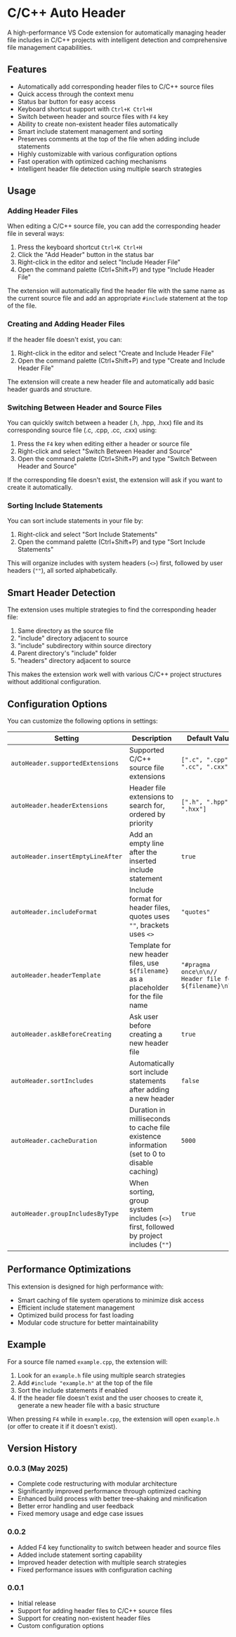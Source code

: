 # C/C++ Auto Header

A high-performance VS Code extension for automatically managing header file includes in C/C++ projects with intelligent detection and comprehensive file management capabilities.

## Features

- Automatically add corresponding header files to C/C++ source files
- Quick access through the context menu
- Status bar button for easy access
- Keyboard shortcut support with `Ctrl+K Ctrl+H`
- Switch between header and source files with `F4` key
- Ability to create non-existent header files automatically
- Smart include statement management and sorting
- Preserves comments at the top of the file when adding include statements
- Highly customizable with various configuration options
- Fast operation with optimized caching mechanisms
- Intelligent header file detection using multiple search strategies

## Usage

### Adding Header Files

When editing a C/C++ source file, you can add the corresponding header file in several ways:

1. Press the keyboard shortcut `Ctrl+K Ctrl+H`
2. Click the "Add Header" button in the status bar
3. Right-click in the editor and select "Include Header File"
4. Open the command palette (Ctrl+Shift+P) and type "Include Header File"

The extension will automatically find the header file with the same name as the current source file and add an appropriate `#include` statement at the top of the file.

### Creating and Adding Header Files

If the header file doesn't exist, you can:

1. Right-click in the editor and select "Create and Include Header File"
2. Open the command palette (Ctrl+Shift+P) and type "Create and Include Header File"

The extension will create a new header file and automatically add basic header guards and structure.

### Switching Between Header and Source Files

You can quickly switch between a header (.h, .hpp, .hxx) file and its corresponding source file (.c, .cpp, .cc, .cxx) using:

1. Press the `F4` key when editing either a header or source file
2. Right-click and select "Switch Between Header and Source"
3. Open the command palette (Ctrl+Shift+P) and type "Switch Between Header and Source"

If the corresponding file doesn't exist, the extension will ask if you want to create it automatically.

### Sorting Include Statements

You can sort include statements in your file by:

1. Right-click and select "Sort Include Statements"
2. Open the command palette (Ctrl+Shift+P) and type "Sort Include Statements"

This will organize includes with system headers (`<>`) first, followed by user headers (`""`), all sorted alphabetically.

## Smart Header Detection

The extension uses multiple strategies to find the corresponding header file:

1. Same directory as the source file
2. "include" directory adjacent to source
3. "include" subdirectory within source directory
4. Parent directory's "include" folder
5. "headers" directory adjacent to source

This makes the extension work well with various C/C++ project structures without additional configuration.

## Configuration Options

You can customize the following options in settings:

| Setting | Description | Default Value |
| --- | --- | --- |
| `autoHeader.supportedExtensions` | Supported C/C++ source file extensions | `[".c", ".cpp", ".cc", ".cxx"]` |
| `autoHeader.headerExtensions` | Header file extensions to search for, ordered by priority | `[".h", ".hpp", ".hxx"]` |
| `autoHeader.insertEmptyLineAfter` | Add an empty line after the inserted include statement | `true` |
| `autoHeader.includeFormat` | Include format for header files, quotes uses `""`, brackets uses `<>` | `"quotes"` |
| `autoHeader.headerTemplate` | Template for new header files, use `${filename}` as a placeholder for the file name | `"#pragma once\n\n// Header file for ${filename}\n\n"` |
| `autoHeader.askBeforeCreating` | Ask user before creating a new header file | `true` |
| `autoHeader.sortIncludes` | Automatically sort include statements after adding a new header | `false` |
| `autoHeader.cacheDuration` | Duration in milliseconds to cache file existence information (set to 0 to disable caching) | `5000` |
| `autoHeader.groupIncludesByType` | When sorting, group system includes (`<>`) first, followed by project includes (`""`) | `true` |

## Performance Optimizations

This extension is designed for high performance with:

- Smart caching of file system operations to minimize disk access
- Efficient include statement management
- Optimized build process for fast loading
- Modular code structure for better maintainability

## Example

For a source file named `example.cpp`, the extension will:

1. Look for an `example.h` file using multiple search strategies
2. Add `#include "example.h"` at the top of the file
3. Sort the include statements if enabled
4. If the header file doesn't exist and the user chooses to create it, generate a new header file with a basic structure

When pressing `F4` while in `example.cpp`, the extension will open `example.h` (or offer to create it if it doesn't exist).

## Version History

### 0.0.3 (May 2025)
- Complete code restructuring with modular architecture
- Significantly improved performance through optimized caching
- Enhanced build process with better tree-shaking and minification
- Better error handling and user feedback
- Fixed memory usage and edge case issues

### 0.0.2
- Added F4 key functionality to switch between header and source files
- Added include statement sorting capability
- Improved header detection with multiple search strategies
- Fixed performance issues with configuration caching

### 0.0.1
- Initial release
- Support for adding header files to C/C++ source files
- Support for creating non-existent header files
- Custom configuration options
